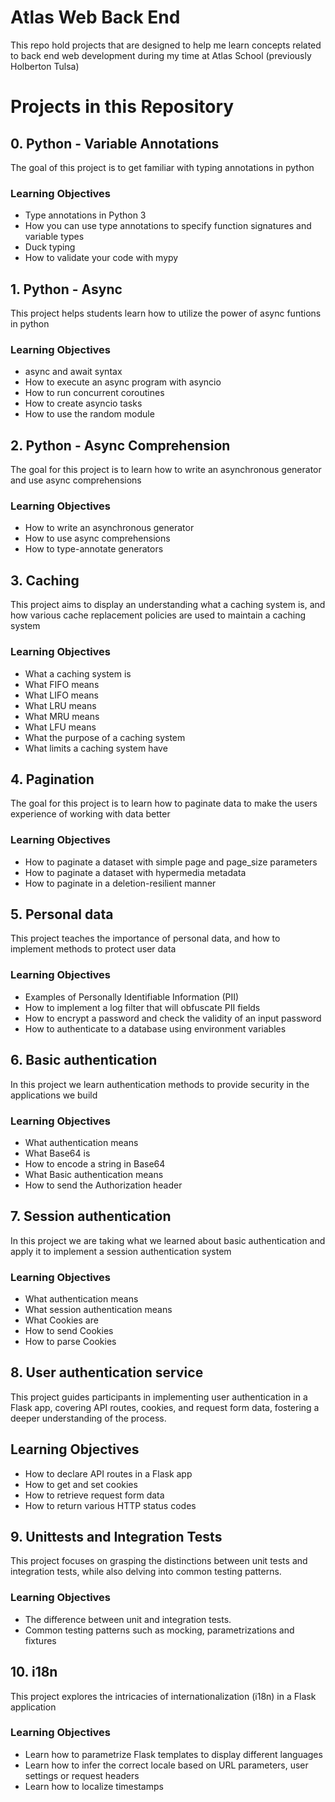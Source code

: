 # Atlas Web Back End
This repo hold projects that are designed to help me learn concepts related to back end web development during my time at Atlas School (previously Holberton Tulsa)

# Projects in this Repository

## 0. Python - Variable Annotations
The goal of this project is to get familiar with typing annotations in python
### Learning Objectives
- Type annotations in Python 3
- How you can use type annotations to specify function signatures and variable types
- Duck typing
- How to validate your code with mypy

## 1. Python - Async
This project helps students learn how to utilize the power of async funtions in python
### Learning Objectives
- async and await syntax
- How to execute an async program with asyncio
- How to run concurrent coroutines
- How to create asyncio tasks
- How to use the random module

## 2. Python - Async Comprehension
The goal for this project is to learn how to write an asynchronous generator and use async comprehensions
### Learning Objectives
- How to write an asynchronous generator
- How to use async comprehensions
- How to type-annotate generators

## 3. Caching
This project aims to display an understanding what a caching system is, and how various cache replacement policies are used to maintain a caching system
### Learning Objectives
- What a caching system is
- What FIFO means
- What LIFO means
- What LRU means
- What MRU means
- What LFU means
- What the purpose of a caching system
- What limits a caching system have

## 4. Pagination
The goal for this project is to learn how to paginate data to make the users experience of working with data better
### Learning Objectives
- How to paginate a dataset with simple page and page_size parameters
- How to paginate a dataset with hypermedia metadata
- How to paginate in a deletion-resilient manner

## 5. Personal data
This project teaches the importance of personal data, and how to implement methods to protect user data
### Learning Objectives
- Examples of Personally Identifiable Information (PII)
- How to implement a log filter that will obfuscate PII fields
- How to encrypt a password and check the validity of an input password
- How to authenticate to a database using environment variables

## 6. Basic authentication
In this project we learn authentication methods to provide security in the applications we build
### Learning Objectives
- What authentication means
- What Base64 is
- How to encode a string in Base64
- What Basic authentication means
- How to send the Authorization header

## 7. Session authentication
In this project we are taking what we learned about basic authentication and apply it to implement a session authentication system
### Learning Objectives
- What authentication means
- What session authentication means
- What Cookies are
- How to send Cookies
- How to parse Cookies

## 8. User authentication service
This project guides participants in implementing user authentication in a Flask app, covering API routes, cookies, and request form data, fostering a deeper understanding of the process.
## Learning Objectives
- How to declare API routes in a Flask app
- How to get and set cookies
- How to retrieve request form data
- How to return various HTTP status codes

## 9. Unittests and Integration Tests
This project focuses on grasping the distinctions between unit tests and integration tests, while also delving into common testing patterns.
### Learning Objectives
- The difference between unit and integration tests.
- Common testing patterns such as mocking, parametrizations and fixtures

## 10. i18n
This project explores the intricacies of internationalization (i18n) in a Flask application
### Learning Objectives
- Learn how to parametrize Flask templates to display different languages
- Learn how to infer the correct locale based on URL parameters, user settings or request headers
- Learn how to localize timestamps